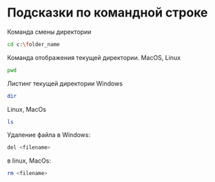 # Подсказки по командной строке

Команда смены директории
```sh
cd c:\folder_name
```

Команда отображения текущей директории.
MacOS, Linux
```sh
pwd
```

Листинг текущей директории
Windows
```sh
dir
```
Linux, MacOs 
```sh
ls
```
Удаление файла в Windows:
```sh
del <filename>
```
в linux, MacOs:
```sh
rm <filename>
```